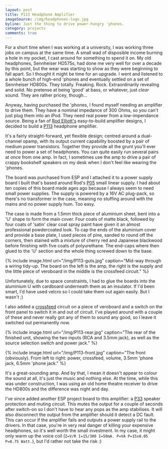 ```yaml
---
layout: post
title: P113 Headphone Amplifier
imageSource: /img/headphones-logo.jpg
byline: Just the thing to drive power-hungry 'phones.
category: projects
comments: true
---
```


For a short time when I was working at a university, I was working three jobs on campus at the same time. A small wad of disposible income burning a hole in my pocket, I cast around for something to spend it on. My old headphones, Sennheiser HD575s, had done me very well for over a decade by this point, but the wear was starting to show as they were beginning to fall apart. So I thought it might be time for an upgrade. I went and listened to a whole bunch of high-end 'phones and eventually settled on a set of Sennheiser HD800s. They totally. Freaking. Rock. Extraordinarily revealing and solid.  No pretense at being 'good' at bass, or whatever, just _clear_ sound. They are rather pricey, though...

Anyway, having purchased the 'phones, I found myself needing an amplifier to drive them. They have a nominal impedance of 300 Ohms, so you can't just plug them into an iPod. They need real power from a low-impendance source. Being a fan of [Rod Elliott's](http://sound.westhost.com/index2.html) easy-to-build amplifier designs, I decided to build a [P113](http://sound.westhost.com/project113.htm) headphone amplifier.

It's a fairly straight-forward, yet flexible design; centred around a dual-channel opamp, with its output current capability boosted by a pair of medium power transistors. Together they provide all the grunt you'll ever need to power a set of headphones. You can quite easily run several pairs at once from one amp. In fact, I sometimes use the amp to drive a pair of crappy bookshelf speakers on my desk when I don't feel like wearing the 'phones.

The board was purchased from ESP and I attached it to a power supply board I built that's based around Rod's [P05](http://sound.westhost.com/project05b.htm) small linear supply. I had about ten copies of this board made ages ago because I always seem to need small power supplies. The supply is powered by a 16V AC plug-pack, so there's no transformer in the case, meaning no stuffing around with the mains and no power supply hum. Too easy.

The case is made from a 1.5mm thick piece of aluminium sheet, bent into a 'U' shape to form the main cover. Four coats of matte black, followed by four coats of 'satin' clear coat spray paint have given it an almost professional powdercoated look. To cap the ends of the aluminium cover and provide a base plate, I used pieces of pine, sanded to round off the corners, then stained with a mixture of cherry red and Japanese blackwood before finishing with five coats of polyurethane. The end-caps where then glued to the 'U' section and the whole thing screwed down to the base.

{% include image.html url="/img/P113-guts.jpg" caption="Mid-way through a wiring tidy-up. The board on the left is the amp, the right is the supply and the little piece of veroboard in the middle is the crossfeed circuit." %}

Unfortunately, due to space constraints, I had to glue the boards into the aluminium U with cardboard underneath them as an insulator. If I'd been smart, I'd have used velcro so I could take them out again easily. But I wasn't ;)

I also added a [crossfeed](https://en.wikipedia.org/wiki/Crossfeed) circuit on a piece of veroboard and a switch on the front panel to switch it in and out of circuit. I've played around with a couple of these and never really got any of them to sound any good, so I leave it switched out permanently now.

{% include image.html url="/img/P113-rear.jpg" caption="The rear of the finished unit, showing the two inputs (RCA and 3.5mm jack), as well as the source selection switch and power jack." %}

{% include image.html url="/img/P113-front.jpg" caption="The front (obviously). From left to right: power, crossfeed, volume, 3.5mm 'phone jack, 6.5mm 'phone jack." %}

It's a great-sounding amp. And by that, I mean it doesn't appear to colour the sound at all, it's just the music and nothing else. At the time, while this was under construction, I was using an old home theatre receiver to drive the HD800s and the difference was night and day.

I've since added another ESP project board to this amplifier: a [P33](http://sound.westhost.com/project33.htm) speaker protection and muting circuit. This mutes the output for a couple of seconds after switch-on so I don't have to hear any pops as the amp stabilises. It will also disconnect the output from the amplifier should it detect a DC fault. This can occur if the amplifier fails and outputs a power supply rail to the drivers. In that case, you're in very real danger of killing your expensive headphones, so it's well worth the small investment. In my case, it might only warm up the voice coil (```I=V/R I=15/300 I=50mA. P=VA P=15x0.05 P=0.75 Watt.```), but I'd rather not take the risk :)
